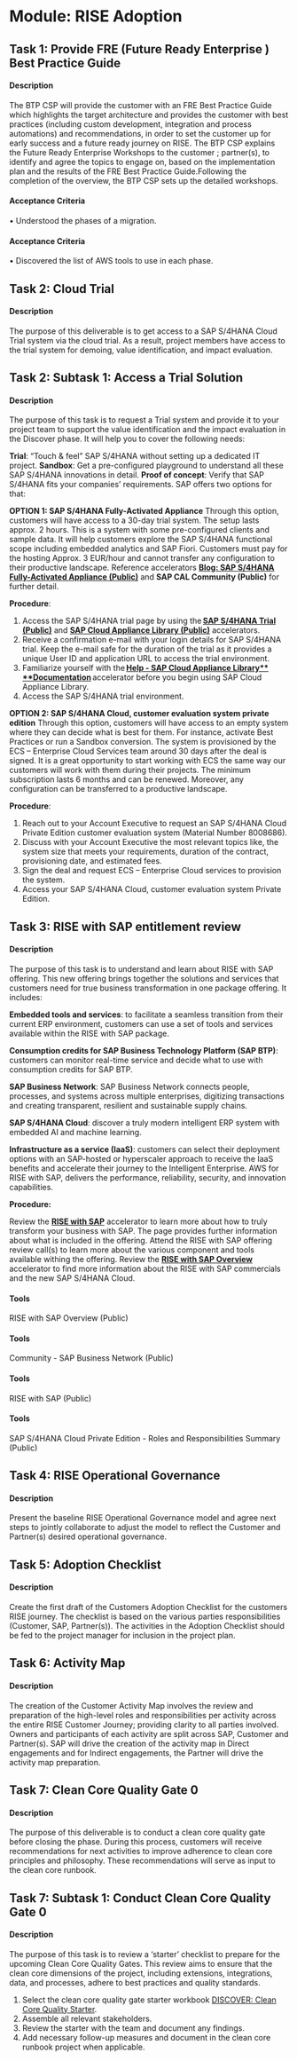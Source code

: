 
# Module: RISE Adoption
## Task 1: Provide FRE (Future Ready Enterprise ) Best Practice Guide
#### Description
The BTP CSP will provide the customer with an FRE Best Practice Guide which highlights the target architecture and provides the customer with best practices (including custom development, integration and process automations) and recommendations, in order to set the customer up for early success and a future ready journey on RISE. The BTP CSP explains the Future Ready Enterprise Workshops to the customer ; partner(s), to identify and agree the topics to engage on, based on the implementation plan and the results of the FRE Best Practice Guide.Following the completion of the overview, the BTP CSP sets up the detailed workshops.

#### Acceptance Criteria
• Understood the phases of a migration.
#### Acceptance Criteria
• Discovered the list of AWS tools to use in each phase.
## Task 2: Cloud Trial
#### Description
The purpose of this deliverable is to get access to a SAP S/4HANA Cloud Trial system via the cloud trial. As a result, project members have access to the trial system for demoing, value identification, and impact evaluation.
## Task 2: Subtask 1: Access a Trial Solution
#### Description
The purpose of this task is to request a Trial system and provide it to your project team to support the value identification and the impact evaluation in the Discover phase. It will help you to cover the following needs:

**Trial**: “Touch & feel” SAP S/4HANA without setting up a dedicated IT project.
**Sandbox**: Get a pre-configured playground to understand all these SAP S/4HANA innovations in detail.
**Proof of concept**: Verify that SAP S/4HANA fits your companies’ requirements.
SAP offers two options for that:

**OPTION 1: SAP S/4HANA Fully-Activated Appliance** Through this option, customers will have access to a 30-day trial system. The setup lasts approx. 2 hours. This is a system with some pre-configured clients and sample data. It will help customers explore the SAP S/4HANA functional scope including embedded analytics and SAP Fiori. Customers must pay for the hosting Approx. 3 EUR/hour and cannot transfer any configuration to their productive landscape. Reference accelerators **[Blog: SAP S/4HANA Fully-Activated Appliance (Public)](https://blogs.sap.com/2018/12/12/sap-s4hana-fully-activated-appliance-create-your-sap-s4hana-1809-system-in-a-fraction-of-the-usual-setup-time/)** and **SAP CAL Community (Public)** for further detail.

**Procedure**:

1. Access the SAP S/4HANA trial page by using the **[SAP S/4HANA Trial (Public)](https://go.sap.com/cmp/oth/crm-s4hana/s4hana-on-premise.html)** and **[SAP Cloud Appliance Library (Public)](https://community.sap.com/topics/cloud-appliance-library)** accelerators.
2. Receive a confirmation e-mail with your login details for SAP S/4HANA trial. Keep the e-mail safe for the duration of the trial as it provides a unique User ID and application URL to access the trial environment.
3. Familiarize yourself with the **[Help - SAP Cloud Appliance Library** **Documentation](https://calstatic.hana.ondemand.com/res/docEN/6381cffb595143db8d4d7314afa0ae65.html)** accelerator before you begin using SAP Cloud Appliance Library.
4. Access the SAP S/4HANA trial environment.

**OPTION 2: SAP S/4HANA Cloud, customer evaluation system private edition** Through this option, customers will have access to an empty system where they can decide what is best for them. For instance, activate Best Practices or run a Sandbox conversion. The system is provisioned by the ECS – Enterprise Cloud Services team around 30 days after the deal is signed. It is a great opportunity to start working with ECS the same way our customers will work with them during their projects. The minimum subscription lasts 6 months and can be renewed. Moreover, any configuration can be transferred to a productive landscape.

**Procedure**:
1. Reach out to your Account Executive to request an SAP S/4HANA Cloud Private Edition customer evaluation system (Material Number 8008686).
2. Discuss with your Account Executive the most relevant topics like, the system size that meets your requirements, duration of the contract, provisioning date, and estimated fees.
3. Sign the deal and request ECS – Enterprise Cloud services to provision the system.
4. Access your SAP S/4HANA Cloud, customer evaluation system Private Edition.
## Task 3: RISE with SAP entitlement review
#### Description
The purpose of this task is to understand and learn about RISE with SAP offering. This new offering brings together the solutions and services that customers need for true business transformation in one package offering. It includes:

**Embedded tools and services**: to facilitate a seamless transition from their current ERP environment, customers can use a set of tools and services available within the RISE with SAP package.

**Consumption credits for SAP Business Technology Platform (SAP BTP)**: customers can monitor real-time service and decide what to use with consumption credits for SAP BTP.

**SAP Business Network**: SAP Business Network connects people, processes, and systems across multiple enterprises, digitizing transactions and creating transparent, resilient and sustainable supply chains.

**SAP S/4HANA Cloud**: discover a truly modern intelligent ERP system with embedded AI and machine learning.

**Infrastructure as a service (IaaS)**: customers can select their deployment options with an SAP-hosted or hyperscaler approach to receive the IaaS benefits and accelerate their journey to the Intelligent Enterprise. AWS for RISE with SAP, delivers the performance, reliability, security, and innovation capabilities.

**Procedure:**

Review the **[RISE with SAP](https://www.sap.com/products/rise.html)** accelerator to learn more about how to truly transform your business with SAP. The page provides further information about what is included in the offering.
Attend the RISE with SAP offering review call(s) to learn more about the various component and tools available withing the offering.
Review the **[RISE with SAP Overview](https://www.sap.com/products/erp/rise.html)** accelerator to find more information about the RISE with SAP commercials and the new SAP S/4HANA Cloud.
#### Tools
RISE with SAP Overview (Public)
#### Tools
Community - SAP Business Network (Public)
#### Tools
RISE with SAP (Public)
#### Tools
SAP S/4HANA Cloud Private Edition - Roles and Responsibilities Summary (Public)
## Task 4: RISE Operational Governance
#### Description
Present the baseline RISE Operational Governance model and agree next steps to jointly collaborate to adjust the model to reflect the Customer and Partner(s) desired operational governance.
## Task 5: Adoption Checklist
#### Description
Create the first draft of the Customers Adoption Checklist for the customers RISE journey. The checklist is based on the various parties responsibilities (Customer, SAP, Partner(s)). The activities in the Adoption Checklist should be fed to the project manager for inclusion in the project plan.
## Task 6: Activity Map
#### Description
The creation of the Customer Activity Map involves the review and preparation of the high-level roles and responsibilities per activity across the entire RISE Customer Journey; providing clarity to all parties involved. Owners and participants of each activity are split across SAP, Customer and Partner(s). SAP will drive the creation of the activity map in Direct engagements and for Indirect engagements, the Partner will drive the activity map preparation.
## Task 7: Clean Core Quality Gate 0
#### Description
The purpose of this deliverable is to conduct a clean core quality gate before closing the phase. During this process, customers will receive recommendations for next activities to improve adherence to clean core principles and philosophy. These recommendations will serve as input to the clean core runbook.
## Task 7: Subtask 1: Conduct Clean Core Quality Gate 0
#### Description
The purpose of this task is to review a ‘starter’ checklist to prepare for the upcoming Clean Core Quality Gates. This review aims to ensure that the clean core dimensions of the project, including extensions, integrations, data, and processes, adhere to best practices and quality standards.

1. Select the clean core quality gate starter workbook [DISCOVER: Clean Core Quality Starter](https://support.sap.com/content/dam/SAAP/SAP_Activate/DISCOVER_CCQualityGate0.xlsx).
2. Assemble all relevant stakeholders.
3. Review the starter with the team and document any findings.
4. Add necessary follow-up measures and document in the clean core runbook project when applicable.
